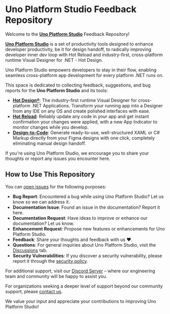 # Uno Platform Studio Feedback Repository

Welcome to the [**Uno Platform Studio**](https://aka.platform.uno/studio) Feedback Repository!

[**Uno Platform Studio**](https://aka.platform.uno/studio) is a set of productivity tools designed to enhance developer productivity, be it for design handoff, to radically improving developer inner dev loop with Hot Reload and industry-first, cross-platform runtime Visual Designer for .NET - Hot Design.

Uno Platform Studio empowers developers to stay in their flow, enabling seamless cross-platform app development for every platform .NET runs on.

This space is dedicated to collecting feedback, suggestions, and bug reports for the **Uno Platform Studio** and its tools:

- [**Hot Design®**](https://aka.platform.uno/hot-design): The industry-first runtime Visual Designer for cross-platform .NET Applications. Transform your running app into a Designer from any IDE on any OS and create polished interfaces with ease.
- [**Hot Reload**](https://aka.platform.uno/hot-reload): Reliably update any code in your app and get instant confirmation your changes were applied, with a new App Indicator to monitor changes while you develop.
- [**Design-to-Code**](https://aka.platform.uno/Design-to-Code): Generate ready-to-use, well-structured XAML or C# Markup directly from your Figma designs with one click, completely eliminating manual design handoff.

If you're using Uno Platform Studio, we encourage you to share your thoughts or report any issues you encounter here.

## How to Use This Repository

You can [open issues](https://github.com/unoplatform/studio/issues) for the following purposes:

- **Bug Report**: Encountered a bug while using Uno Platform Studio? Let us know so we can address it.
- **Documentation Issue**: Found an issue in the documentation? Report it here.
- **Documentation Request**: Have ideas to improve or enhance our documentation? Let us know.
- **Enhancement Request**: Propose new features or enhancements for Uno Platform Studio.
- **Feedback**: Share your thoughts and feedback with us ❤️.
- **Questions**: For general inquiries about Uno Platform Studio, visit the [Discussions](https://github.com/unoplatform/studio/discussions) tab.
- **Security Vulnerabilities**: If you discover a security vulnerability, please report it through the [security policy](SECURITY.md).

For additional support, visit our [Discord Server](https://platform.uno/uno-discord) – where our engineering team and community will be happy to assist you.

For organizations seeking a deeper level of support beyond our community support, please [contact us](https://platform.uno/contact).

We value your input and appreciate your contributions to improving Uno Platform Studio!
